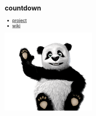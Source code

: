 ## countdown
- [project](https://github.com/TEDxChengdu-test/countdown/projects/1)
- [wiki](https://github.com/TEDxChengdu-test/countdown/wiki)

![](https://github.com/TEDxChengdu-test/countdown/blob/master/panda-waving.png)
